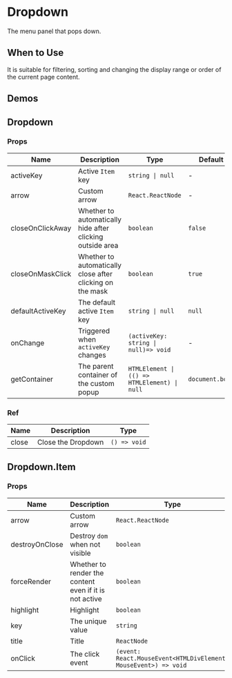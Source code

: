 # Dropdown <Experimental></Experimental>

The menu panel that pops down.

## When to Use

It is suitable for filtering, sorting and changing the display range or order of the current page content.

## Demos

<code src="./demos/demo1.tsx"></code> <code src="./demos/demo2.tsx"></code> <code src="./demos/demo3.tsx"></code>

## Dropdown

### Props

| Name | Description | Type | Default |
| --- | --- | --- | --- |
| activeKey | Active `Item` key | `string \| null` | - |
| arrow | Custom arrow | `React.ReactNode` | - |
| closeOnClickAway | Whether to automatically hide after clicking outside area | `boolean` | `false` |
| closeOnMaskClick | Whether to automatically close after clicking on the mask | `boolean` | `true` |
| defaultActiveKey | The default active `Item` key | `string \| null` | `null` |
| onChange | Triggered when `activeKey` changes | `(activeKey: string \| null)=> void` | - |
| getContainer | The parent container of the custom popup | `HTMLElement \| (() => HTMLElement) \| null` | `document.body` |

### Ref

| Name  | Description        | Type         |
| ----- | ------------------ | ------------ |
| close | Close the Dropdown | `() => void` |

## Dropdown.Item

### Props

| Name | Description | Type | Default |
| --- | --- | --- | --- |
| arrow | Custom arrow | `React.ReactNode` | - |
| destroyOnClose | Destroy `dom` when not visible | `boolean` | `false` |
| forceRender | Whether to render the content even if it is not active | `boolean` | `false` |
| highlight | Highlight | `boolean` | `false` |
| key | The unique value | `string` | - |
| title | Title | `ReactNode` | - |
| onClick | The click event | `(event: React.MouseEvent<HTMLDivElement, MouseEvent>) => void` | - |
